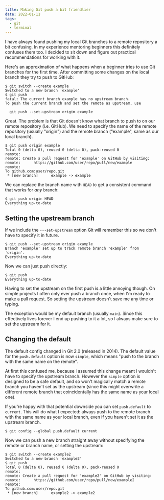 ```yaml
---
title: Making Git push a bit friendlier
date: 2022-01-11
tags:
  - git
  - terminal
---
```


I have always found pushing my local Git branches to a remote repository a bit confusing. In my experience mentoring beginners this definitely confuses them too. I decided to sit down and figure out practical recommendations for working with it.

<!-- excerpt -->

Here's an approximation of what happens when a beginner tries to use Git branches for the first time. After committing some changes on the local branch they try to push to GitHub:

```
$ git switch --create example
Switched to a new branch 'example'
$ git push
fatal: The current branch example has no upstream branch.
To push the current branch and set the remote as upstream, use

  git push --set-upstream origin example
```

Great. The problem is that Git doesn't know what branch to push to on our remote repository (i.e. GitHub). We need to specify the name of the remote repository (usually "origin") and the remote branch ("example", same as our local branch).

```
$ git push origin example
Total 0 (delta 0), reused 0 (delta 0), pack-reused 0
remote:
remote: Create a pull request for 'example' on GitHub by visiting:
remote:      https://github.com/user/repo/pull/new/example
remote:
To github.com:user/repo.git
 * [new branch]      example -> example
```

We can replace the branch name with `HEAD` to get a consistent command that works for _any_ branch:

```
$ git push origin HEAD
Everything up-to-date
```

## Setting the upstream branch

If we include the `---set-upstream` option Git will remember this so we don't have to specify it in future.

```
$ git push --set-upstream origin example
Branch 'example' set up to track remote branch 'example' from 'origin'.
Everything up-to-date
```

Now we can just push directly:

```
$ git push
Everything up-to-date
```

Having to set the upstream on the first push is a little annoying though. On simple projects I often only ever push a branch once, when I'm ready to make a pull request. So setting the upstream doesn't save me any time or typing.

The exception would be my default branch (usually `main`). Since this effectively lives forever I end up pushing to it a lot, so I always make sure to set the upstream for it.

## Changing the default

The default config changed in Git 2.0 (released in 2014). The default value for the `push.default` option is now `simple`, which means "push to the branch with the same name on the remote".

At first this confused me, because I assumed this change meant I wouldn't have to specify the upstream branch. However the `simple` option is designed to be a safe default, and so won't magically match a remote branch you haven't set as the upstream (since this might overwrite a different remote branch that coincidentally has the same name as your local one).

If you're happy with that potential downside you can set `push.default` to `current`. This will do what I expected: always push to the remote branch with the same name as your local branch, even if you haven't set it as the upstream branch.

```
$ git config --global push.default current
```

Now we can push a new branch straight away without specifying the remote or branch name, or setting the upstream:

```
$ git switch --create example2
Switched to a new branch 'example2'
$ git push
Total 0 (delta 0), reused 0 (delta 0), pack-reused 0
remote:
remote: Create a pull request for 'example2' on GitHub by visiting:
remote:      https://github.com/user/repo/pull/new/example2
remote:
To github.com:user/repo.git
 * [new branch]      example2 -> example2
```
